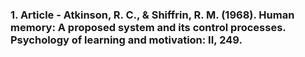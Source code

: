 ### 1. Article - Atkinson, R. C., & Shiffrin, R. M. (1968). Human memory: A proposed system and its control processes. Psychology of learning and motivation: II, 249.
